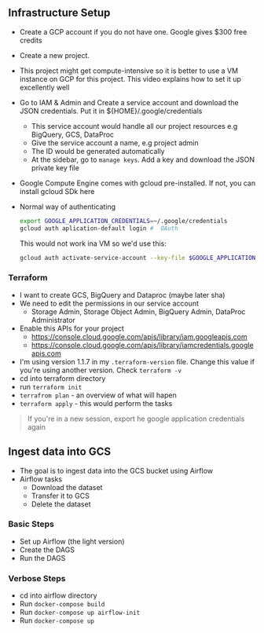 ## Infrastructure Setup
- Create a GCP account if you do not have one. Google gives $300 free credits
- Create a new project.
- This project might get compute-intensive so it is better to use a VM instance on GCP for this project. This video explains how to set it up excellently well
- Go to IAM & Admin and Create a service account and download the JSON credentials. Put it in ${HOME}/.google/credentials
    - This service account would handle all our project resources e.g BigQuery, GCS, DataProc
    - Give the service account a name, e.g project admin
    - The ID would be generated automatically
    - At the sidebar, go to `manage keys`. Add a key and download the JSON private key file

- Google Compute Engine comes with gcloud pre-installed. If not, you can install gcloud SDk here

- Normal way of authenticating
    ```bash
    export GOOGLE_APPLICATION_CREDENTIALS=~/.google/credentials
    gcloud auth aplication-default login #  OAuth
    ```
    This would not work ina VM so we'd use this:
    ```bash
    gcloud auth activate-service-account --key-file $GOOGLE_APPLICATION_CREDENTIALS
    ```

### Terraform
- I want to create GCS, BigQuery and Dataproc (maybe later sha)
- We need to edit the permissions in our service account
    - Storage Admin, Storage Object Admin, BigQuery Admin, DataProc Administrator
- Enable this APIs for your project
    - https://console.cloud.google.com/apis/library/iam.googleapis.com
    - https://console.cloud.google.com/apis/library/iamcredentials.googleapis.com
- I'm using version 1.1.7 in my `.terraform-version` file. Change this value if you're using another version. Check `terraform -v`
- cd into terraform directory
- run `terraform init`
- `terrafrom plan` - an overview of what will hapen
- `terraform apply` - this would perform the tasks
> If you're in a new session, export he google application credentials again

## Ingest data into GCS
- The goal is to ingest data into the GCS bucket using Airflow
- Airflow tasks
    - Download the dataset
    - Transfer it to GCS
    - Delete the dataset

###  Basic Steps
- Set up Airflow (the light version)
- Create the DAGS
- Run the DAGS

### Verbose Steps
- cd into airflow directory
- Run `docker-compose build`
- Run `docker-compose up airflow-init`
- Run `docker-compose up`